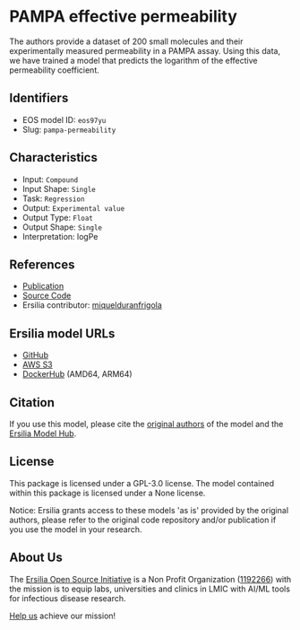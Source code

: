 # PAMPA effective permeability

The authors provide a dataset of 200 small molecules and their experimentally measured permeability in a PAMPA assay. Using this data, we have trained a model that predicts the logarithm of the effective permeability coefficient.

## Identifiers

* EOS model ID: `eos97yu`
* Slug: `pampa-permeability`

## Characteristics

* Input: `Compound`
* Input Shape: `Single`
* Task: `Regression`
* Output: `Experimental value`
* Output Type: `Float`
* Output Shape: `Single`
* Interpretation: logPe

## References

* [Publication](https://www.ncbi.nlm.nih.gov/pmc/articles/PMC6651837/)
* [Source Code](https://www.ncbi.nlm.nih.gov/pmc/articles/PMC6651837/)
* Ersilia contributor: [miquelduranfrigola](https://github.com/miquelduranfrigola)

## Ersilia model URLs
* [GitHub](https://github.com/ersilia-os/eos97yu)
* [AWS S3](https://ersilia-models-zipped.s3.eu-central-1.amazonaws.com/eos97yu.zip)
* [DockerHub](https://hub.docker.com/r/ersiliaos/eos97yu) (AMD64, ARM64)

## Citation

If you use this model, please cite the [original authors](https://www.ncbi.nlm.nih.gov/pmc/articles/PMC6651837/) of the model and the [Ersilia Model Hub](https://github.com/ersilia-os/ersilia/blob/master/CITATION.cff).

## License

This package is licensed under a GPL-3.0 license. The model contained within this package is licensed under a None license.

Notice: Ersilia grants access to these models 'as is' provided by the original authors, please refer to the original code repository and/or publication if you use the model in your research.

## About Us

The [Ersilia Open Source Initiative](https://ersilia.io) is a Non Profit Organization ([1192266](https://register-of-charities.charitycommission.gov.uk/charity-search/-/charity-details/5170657/full-print)) with the mission is to equip labs, universities and clinics in LMIC with AI/ML tools for infectious disease research.

[Help us](https://www.ersilia.io/donate) achieve our mission!